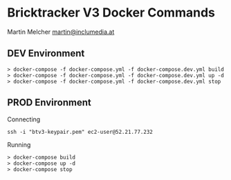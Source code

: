 Bricktracker V3 Docker Commands
===============================
Martin Melcher <martin@inclumedia.at>

DEV Environment
---------------

```
> docker-compose -f docker-compose.yml -f docker-compose.dev.yml build
> docker-compose -f docker-compose.yml -f docker-compose.dev.yml up -d
> docker-compose -f docker-compose.yml -f docker-compose.dev.yml stop
```

PROD Environment
----------------

Connecting

```
ssh -i "btv3-keypair.pem" ec2-user@52.21.77.232
```

Running

```
> docker-compose build
> docker-compose up -d
> docker-compose stop
```
